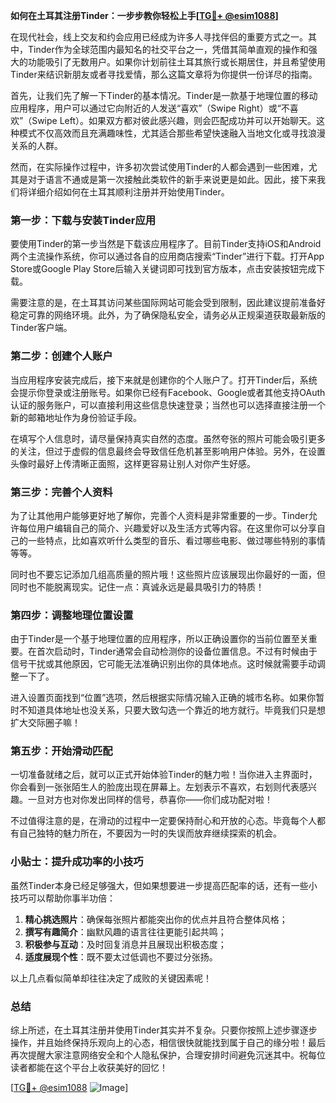 **如何在土耳其注册Tinder：一步步教你轻松上手[[TG💪+ @esim1088](https://t.me/s/esim1088)]**

在现代社会，线上交友和约会应用已经成为许多人寻找伴侣的重要方式之一。其中，Tinder作为全球范围内最知名的社交平台之一，凭借其简单直观的操作和强大的功能吸引了无数用户。如果你计划前往土耳其旅行或长期居住，并且希望使用Tinder来结识新朋友或者寻找爱情，那么这篇文章将为你提供一份详尽的指南。

首先，让我们先了解一下Tinder的基本情况。Tinder是一款基于地理位置的移动应用程序，用户可以通过它向附近的人发送“喜欢”（Swipe Right）或“不喜欢”（Swipe Left）。如果双方都对彼此感兴趣，则会匹配成功并可以开始聊天。这种模式不仅高效而且充满趣味性，尤其适合那些希望快速融入当地文化或寻找浪漫关系的人群。

然而，在实际操作过程中，许多初次尝试使用Tinder的人都会遇到一些困难，尤其是对于语言不通或是第一次接触此类软件的新手来说更是如此。因此，接下来我们将详细介绍如何在土耳其顺利注册并开始使用Tinder。

### 第一步：下载与安装Tinder应用

要使用Tinder的第一步当然是下载该应用程序了。目前Tinder支持iOS和Android两个主流操作系统，你可以通过各自的应用商店搜索“Tinder”进行下载。打开App Store或Google Play Store后输入关键词即可找到官方版本，点击安装按钮完成下载。

需要注意的是，在土耳其访问某些国际网站可能会受到限制，因此建议提前准备好稳定可靠的网络环境。此外，为了确保隐私安全，请务必从正规渠道获取最新版的Tinder客户端。

### 第二步：创建个人账户

当应用程序安装完成后，接下来就是创建你的个人账户了。打开Tinder后，系统会提示你登录或注册账号。如果你已经有Facebook、Google或者其他支持OAuth认证的服务账户，可以直接利用这些信息快速登录；当然也可以选择直接注册一个新的邮箱地址作为身份验证手段。

在填写个人信息时，请尽量保持真实自然的态度。虽然夸张的照片可能会吸引更多的关注，但过于虚假的信息最终会导致信任危机甚至影响用户体验。另外，在设置头像时最好上传清晰正面照，这样更容易让别人对你产生好感。

### 第三步：完善个人资料

为了让其他用户能够更好地了解你，完善个人资料是非常重要的一步。Tinder允许每位用户编辑自己的简介、兴趣爱好以及生活方式等内容。在这里你可以分享自己的一些特点，比如喜欢听什么类型的音乐、看过哪些电影、做过哪些特别的事情等等。

同时也不要忘记添加几组高质量的照片哦！这些照片应该展现出你最好的一面，但同时也不能脱离现实。记住一点：真诚永远是最具吸引力的特质！

### 第四步：调整地理位置设置

由于Tinder是一个基于地理位置的应用程序，所以正确设置你的当前位置至关重要。在首次启动时，Tinder通常会自动检测你的设备位置信息。不过有时候由于信号干扰或其他原因，它可能无法准确识别出你的具体地点。这时候就需要手动调整一下了。

进入设置页面找到“位置”选项，然后根据实际情况输入正确的城市名称。如果你暂时不知道具体地址也没关系，只要大致勾选一个靠近的地方就行。毕竟我们只是想扩大交际圈子嘛！

### 第五步：开始滑动匹配

一切准备就绪之后，就可以正式开始体验Tinder的魅力啦！当你进入主界面时，你会看到一张张陌生人的脸庞出现在屏幕上。左划表示不喜欢，右划则代表感兴趣。一旦对方也对你发出同样的信号，恭喜你——你们成功配对啦！

不过值得注意的是，在滑动的过程中一定要保持耐心和开放的心态。毕竟每个人都有自己独特的魅力所在，不要因为一时的失误而放弃继续探索的机会。

### 小贴士：提升成功率的小技巧

虽然Tinder本身已经足够强大，但如果想要进一步提高匹配率的话，还有一些小技巧可以帮助你事半功倍：

1. **精心挑选照片**：确保每张照片都能突出你的优点并且符合整体风格；
2. **撰写有趣简介**：幽默风趣的语言往往更能引起共鸣；
3. **积极参与互动**：及时回复消息并且展现出积极态度；
4. **适度展现个性**：既不要太过低调也不要过分张扬。

以上几点看似简单却往往决定了成败的关键因素呢！

### 总结

综上所述，在土耳其注册并使用Tinder其实并不复杂。只要你按照上述步骤逐步操作，并且始终保持乐观向上的心态，相信很快就能找到属于自己的缘分啦！最后再次提醒大家注意网络安全和个人隐私保护，合理安排时间避免沉迷其中。祝每位读者都能在这个平台上收获美好的回忆！

[[TG💪+ @esim1088](https://t.me/s/esim1088) ![Image](https://i.postimg.cc/4NQfJmqS/Snipaste-2025-05-13-00-14-12.png)]